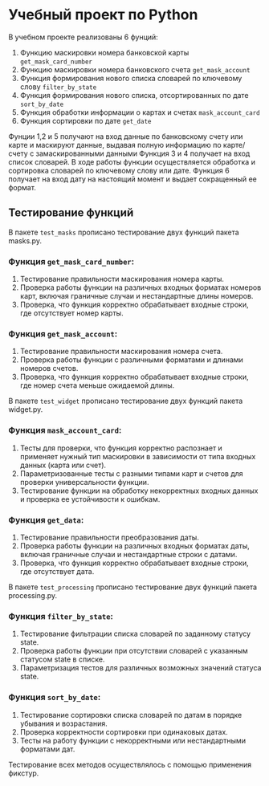 # Учебный проект по Python
В учебном проекте реализованы 6 фунций:
1. Функцию маскировки номера банковской карты `get_mask_card_number`
2. Функцию маскировки номера банковского счета `get_mask_account`
3. Функция формирования нового списка словарей по ключевому слову `filter_by_state`
4. Функция формирования нового списка, отсортированных по дате `sort_by_date`
5. Функция обработки информации о картах и счетах `mask_account_card`
6. Функция сортировки по дате `get_date`

Фунции 1,2 и 5 получают на вход данные по банковскому счету или карте и маскируют данные,
выдавая полную информацию по карте/счету с замаскированными данными
Функция 3 и 4 получает на вход список словарей. 
В ходе работы функции осуществляется обработка и сортировка словарей по ключевому слову или дате.
Функция 6 получает на вход дату на настоящий момент и выдает сокращенный ее формат.

## Тестирование функций 
В пакете `test_masks` прописано тестирование двух функций пакета masks.py.
### Функция `get_mask_card_number`:

1.  Тестирование правильности маскирования номера карты.
2. Проверка работы функции на различных входных форматах номеров карт, включая граничные случаи и нестандартные длины номеров.
3. Проверка, что функция корректно обрабатывает входные строки, где отсутствует номер карты.

### Функция `get_mask_account`:

1. Тестирование правильности маскирования номера счета.
2. Проверка работы функции с различными форматами и длинами номеров счетов.
3. Проверка, что функция корректно обрабатывает входные строки, где номер счета меньше ожидаемой длины.

В пакете `test_widget` прописано тестирование двух функций пакета widget.py.
### Функция `mask_account_card`:

1. Тесты для проверки, что функция корректно распознает и применяет нужный тип маскировки в зависимости от типа входных данных (карта или счет).
2. Параметризованные тесты с разными типами карт и счетов для проверки универсальности функции.
3. Тестирование функции на обработку некорректных входных данных и проверка ее устойчивости к ошибкам.

### Функция `get_data`:

1. Тестирование правильности преобразования даты.
2. Проверка работы функции на различных входных форматах даты, включая граничные случаи и нестандартные строки с датами.
3. Проверка, что функция корректно обрабатывает входные строки, где отсутствует дата.

В пакете `test_processing` прописано тестирование двух функций пакета processing.py.
### Функция `filter_by_state`:

1. Тестирование фильтрации списка словарей по заданному статусу state.
2. Проверка работы функции при отсутствии словарей с указанным статусом state в списке.
3. Параметризация тестов для различных возможных значений статуса state.

### Функция `sort_by_date`:

1. Тестирование сортировки списка словарей по датам в порядке убывания и возрастания.
2. Проверка корректности сортировки при одинаковых датах.
3. Тесты на работу функции с некорректными или нестандартными форматами дат.

Тестирование всех методов осуществлялось с помощью применения фикстур.